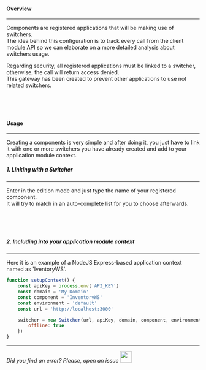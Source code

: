 #### Overview
* * *

Components are registered applications that will be making use of switchers.
</br>The idea behind this configuration is to track every call from the client module API so we can elaborate on a more detailed analysis about switchers usage.

Regarding security, all registered applications must be linked to a switcher, otherwise, the call will return access denied.
</br>This gateway has been created to prevent other applications to use not related switchers.

<img src="[$ASSETS_LOCATION]/documentation/images/components/component.jpg" class="image-style shadow dark-invert" alt=""/>

</br></br>

#### Usage
* * *

Creating a components is very simple and after doing it, you just have to link it with one or more switchers you have already created and add to your application module context.

##### 1. Linking with a Switcher
* * *

  Enter in the edition mode and just type the name of your registered component. 
  </br>It will try to match in an auto-complete list for you to choose afterwards.

  <img src="[$ASSETS_LOCATION]/documentation/images/components/component_add.jpg" class="image-style shadow dark-invert" alt=""/>

</br></br>

##### 2. Including into your application module context
* * *

  Here it is an example of a NodeJS Express-based application context named as 'IventoryWS'.

  ```js
  function setupContext() {
      const apiKey = process.env('API_KEY')
      const domain = 'My Domain'
      const component = 'InventoryWS'
      const environment = 'default'
      const url = 'http://localhost:3000'

      switcher = new Switcher(url, apiKey, domain, component, environment, {
          offline: true
      })
  }
  ```

  * * *

*Did you find an error? Please, open an issue*
<a href="https://github.com/switcherapi/switcher-management/issues/new?title=fix:+[components.md]+-+[INSERT+SHORT+DESCRIPTION]" target="_blank">
    <img src="[$ASSETS_LOCATION]\github.svg" style="width: 30px;">
</a> 